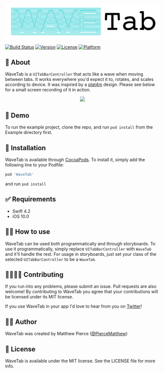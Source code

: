 ![logo](Images/logo.png)

[![Build Status](https://app.bitrise.io/app/872a9d3de5f313cb/status.svg?token=1CGq75nCwZ7K0HnlDgCamA&branch=master)](https://app.bitrise.io/app/872a9d3de5f313cb)
[![Version](https://img.shields.io/cocoapods/v/WaveTab.svg?style=flat)](https://cocoapods.org/pods/WaveTab)
[![License](https://img.shields.io/cocoapods/l/WaveTab.svg?style=flat)](https://cocoapods.org/pods/WaveTab)
[![Platform](https://img.shields.io/cocoapods/p/WaveTab.svg?style=flat)](https://cocoapods.org/pods/WaveTab)

## 🤔 About 

WaveTab is a `UITabBarController` that acts like a wave when moving between tabs. It works everywhere you'd expect it to, rotates, and scales according to device. It was inspired by a [plat4m](https://www.instagram.com/p/BtyXrgLjVkD/?igshid=8fsg1k1l0tt9) design. Please see below for a small screen recording of it in action.

<p align="center">
  <img src="https://media.giphy.com/media/kEcHOyKbvfqvFEX91x/giphy.gif">
</p>


## 🌊 Demo 

To run the example project, clone the repo, and run `pod install` from the Example directory first.

## 📲 Installation 

WaveTab is available through [CocoaPods](https://cocoapods.org). To install
it, simply add the following line to your Podfile:

```ruby
pod 'WaveTab'
```

and run `pod install`

## ✅ Requirements 
- Swift 4.2
- iOS 10.0

## 👩‍💻 How to use

WaveTab can be used both programmatically and through storyboards. To use it programmatically, simply replace `UITabBarController` with `WaveTab` and it'll handle the rest. For usage in storyboards, just set your class of the selected `UITabBarController` to be a `WaveTab`.

## 👨‍👩‍👧‍👦 Contributing

If you run into any problems, please submit an issue. Pull requests are also welcome! By contributing to WaveTab you agree that your contributions will be licensed under its MIT license.

If you use WaveTab in your app I'd love to hear from you on [Twitter](https://twitter.com/PierceMatthew)!

## 🙋‍♂️ Author

WaveTab was created by Matthew Pierce ([@PierceMatthew](https://twitter.com/PierceMatthew))

## 🔖 License

WaveTab is available under the MIT license. See the LICENSE file for more info.
